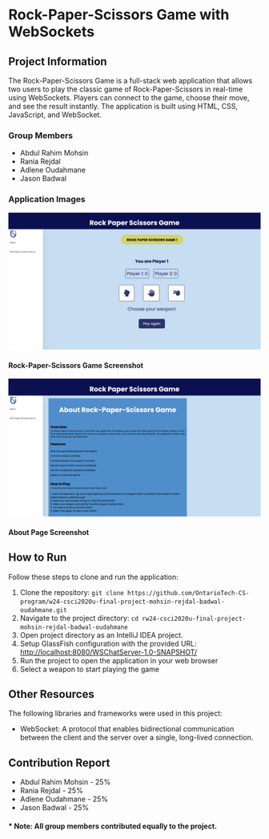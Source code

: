 # Rock-Paper-Scissors Game with WebSockets

## Project Information

The Rock-Paper-Scissors Game is a full-stack web application that allows two users to play the classic game of Rock-Paper-Scissors in real-time using WebSockets. Players can connect to the game, choose their move, and see the result instantly. The application is built using HTML, CSS, JavaScript, and WebSocket.

### Group Members

- Abdul Rahim Mohsin
- Rania Rejdal
- Adlene Oudahmane
- Jason Badwal

### Application Images
![RockPaperScissorsScreenshot](rockPaperScissorsScreenshot.png)
#### Rock-Paper-Scissors Game Screenshot

![AboutScreenshot](aboutScreenshot.png)
#### About Page Screenshot


## How to Run

Follow these steps to clone and run the application:

1. Clone the repository: `git clone https://github.com/OntarioTech-CS-program/w24-csci2020u-final-project-mohsin-rejdal-badwal-oudahmane.git`
2. Navigate to the project directory: `cd rw24-csci2020u-final-project-mohsin-rejdal-badwal-oudahmane`
3. Open project directory as an IntelliJ IDEA project.
4. Setup GlassFish configuration with the provided URL: [http://localhost:8080/WSChatServer-1.0-SNAPSHOT/](http://localhost:8080/WSChatServer-1.0-SNAPSHOT/)
5. Run the project to open the application in your web browser
6. Select a weapon to start playing the game

## Other Resources

The following libraries and frameworks were used in this project:

- WebSocket: A protocol that enables bidirectional communication between the client and the server over a single, long-lived connection.

## Contribution Report

- Abdul Rahim Mohsin - 25%
- Rania Rejdal - 25%
- Adlene Oudahmane - 25%
- Jason Badwal - 25%
#### * Note: All group members contributed equally to the project.